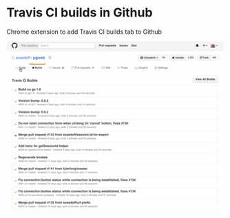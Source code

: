 # Travis CI builds in Github

Chrome extension to add Travis CI builds tab to Github

![demo](demo.gif)
